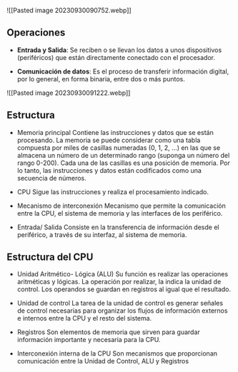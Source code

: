 ![[Pasted image 20230930090752.webp]]


## Operaciones 

- **Entrada y Salida**: Se reciben o se llevan los datos a unos dispositivos (periféricos) que están directamente conectado con el procesador.

- **Comunicación de datos**: Es el proceso de transferir información digital, por lo general, en forma binaria, entre dos o más puntos.

![[Pasted image 20230930091222.webp]]

## Estructura

- Memoria principal
	Contiene las instrucciones y datos que se están procesando. La memoria se puede considerar como una tabla compuesta por miles de casillas numeradas (0, 1, 2, …) en las que se almacena un número de un determinado rango (suponga un número del rango 0-200). Cada una de las casillas es una posición de memoria. Por lo tanto, las instrucciones y datos están codificados como una secuencia de números.

 - CPU
	 Sigue las instrucciones y realiza el procesamiento indicado.

- Mecanismo de interconexión
	Mecanismo que permite la comunicación entre la CPU, el sistema de memoria y las interfaces de los periférico.

- Entrada/ Salida
	Consiste en la transferencia de información desde el periférico, a través de su interfaz, al sistema de memoria.


## Estructura del CPU

- Unidad Aritmético- Lógica (ALU)
	Su función es realizar las operaciones aritméticas y lógicas. La operación por realizar, la indica la unidad de control. Los operandos se guardan en registros al igual que el resultado.

- Unidad de control
	La tarea de la unidad de control es generar señales de control necesarias para organizar los flujos de información externos e internos entre la CPU y el resto del sistema.

- Registros
	Son elementos de memoria que sirven para guardar información importante y necesaria para la CPU.

- Interconexión interna de la CPU
	Son mecanismos que proporcionan comunicación entre la Unidad de Control, ALU y Registros


